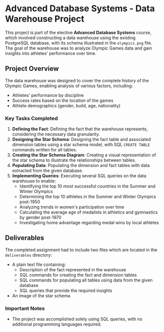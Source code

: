 # Advanced Database Systems - Data Warehouse Project

This project is part of the elective **Advanced Database Systems** course, which involved constructing a data warehouse using the existing PostgreSQL database, with its schema illustrated in the `olympics.png` file. The goal of the warehouse was to analyze Olympic Games data and gain insights into athletes' performance over time.

## Project Overview

The data warehouse was designed to cover the complete history of the Olympic Games, enabling analysis of various factors, including:

- Athletes' performance by discipline
- Success rates based on the location of the games
- Athlete demographics (gender, build, age, nationality)

### Key Tasks Completed

1. **Defining the Fact**: Defining the fact that the warehouse represents, considering the necessary data granularity.
2. **Designing the Star Schema**: Designing the fact table and associated dimension tables using a star schema model, with SQL `CREATE TABLE` commands written for all tables.
3. **Creating the Star Schema Diagram**: Creating a visual representation of the star schema to illustrate the relationships between tables.
4. **Populating Data**: Populating the dimension and fact tables with data extracted from the given database.
5. **Implementing Queries**: Executing several SQL queries on the data warehouse to enable:
   - Identifying the top 10 most successful countries in the Summer and Winter Olympics
   - Determining the top 10 athletes in the Summer and Winter Olympics post-1950
   - Analyzing trends in women's participation over time
   - Calculating the average age of medalists in athletics and gymnastics by gender post-1970
   - Investigating home advantage regarding medal wins by local athletes

## Deliverables

The completed assignment had to include two files which are located in the `deliverables` directory:
- A plain text file containing:
  - Description of the fact represented in the warehouse
  - SQL commands for creating the fact and dimension tables
  - SQL commands for populating all tables using data from the given database
  - SQL queries that provide the required insights
- An image of the star schema

### Important Notes

- The project was accomplished solely using SQL queries, with no additional programming languages required.
